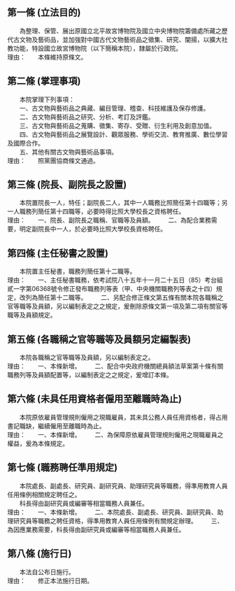 第一條 (立法目的)
-----------------
　　為整理、保管、展出原國立北平故宮博物院及國立中央博物院籌備處所藏之歷代古文物及藝術品，並加強對中國古代文物藝術品之徵集、研究、闡揚，以擴大社教功能，特設國立故宮博物院（以下簡稱本院），隸屬於行政院。  
理由：　　本條維持原條文。

第二條 (掌理事項)
-----------------
　　本院掌理下列事項：  
　　一、古文物與藝術品之典藏、編目管理、稽查、科技維護及保存修護。  
　　二、古文物與藝術品之研究、分析、考訂及評鑑。  
　　三、古文物與藝術品之蒐購、徵集、寄存、受贈、衍生利用及創意加值。  
　　四、古文物與藝術品之展覽設計、觀眾服務、學術交流、教育推廣、數位學習及國際合作。  
　　五、其他有關古文物與藝術品事項。  
理由：　　照黨團協商條文通過。

第三條 (院長、副院長之設置)
---------------------------
　　本院置院長一人，特任；副院長二人，其中一人職務比照簡任第十四職等；另一人職務列簡任第十四職等，必要時得比照大學校長之資格聘任。  
理由：　　一、院長、副院長之職稱、官職等及員額。
　　二、為配合業務需要，明定副院長中一人，於必要時比照大學校長資格聘任。

第四條 (主任秘書之設置)
-----------------------
　　本院置主任秘書，職務列簡任第十二職等。  
理由：　　一、主任秘書職務，依考試院八十五年十一月二十五日（85）考台組貳一字第06368號令修正發布職務列等表（甲、中央機關職務列等表之十四）規定，改列為簡任第十二職等。
　　二、另配合修正條文第五條有關本院各職稱之官等職等及員額，另以編制表定之之規定，爰刪除原條文第一項及第二項有關官等職等及員額規定。

第五條 (各職稱之官等職等及員額另定編製表)
-----------------------------------------
　　本院各職稱之官等職等及員額，另以編制表定之。  
理由：　　一、本條新增。
　　二、配合中央政府機關總員額法草案第十條有關職務列等及員額配置等，以編制表定之之規定，爰增訂本條。

第六條 (未具任用資格者僱用至離職時為止)
---------------------------------------
　　本院原依雇員管理規則僱用之現職雇員，其未具公務人員任用資格者，得占用書記職缺，繼續僱用至離職時為止。  
理由：　　一、本條新增。
　　二、為保障原依雇員管理規則僱用之現職雇員之權益，爰為本條規定。

第七條 (職務聘任準用規定)
-------------------------
　　本院處長、副處長、研究員、副研究員、助理研究員等職務，得準用教育人員任用條例相關規定聘任之。  
　　科長得由副研究員或編審等相當職務人員兼任。  
理由：　　一、本條新增。
　　二、本院處長、副處長、研究員、副研究員、助理研究員等職務之聘任資格，得準用教育人員任用條例有關規定辦理。
　　三、為因應業務需要，科長得由副研究員或編審等相當職務人員兼任。

第八條 (施行日)
---------------
　　本法自公布日施行。  
理由：　　修正本法施行日期。